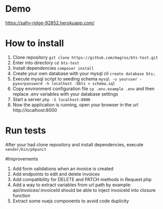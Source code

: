# Demo
https://salty-ridge-92852.herokuapp.com/

# How to install
1. Clone repository `git clone https://github.com/magros/bts-test.git`
2. Enter into directory `cd bts-test`
3. Install dependencies `composer install`
4. Create your own database with your mysql cli `create database bts;`
5. Execute mysql script to seeding schema `mysql -u youruser -pyourpassword -h localhost -Dbts < schema.sql`
6. Copy environment configuration file `cp .env.example .env` and then replace .env variables with your database settings
7. Start a server `php -S localhost:8000`
8. Now the application is running, open your browser in the url http://localhost:8000

# Run tests
After your had clone repository and install dependencies, execute `vendor/bin/phpunit`

#Improvements
1. Add form validations when an invoice is created
2. Add endpoints to edit and delete invoices
3. Add compatibility for DELETE and PATCH methods in Request.php
4. Add a way to extract variables from url path by example: api/invoices/:invoiceId should be able to inject invoiceId into closure function
5. Extract some vuejs components to avoid code duplicity
